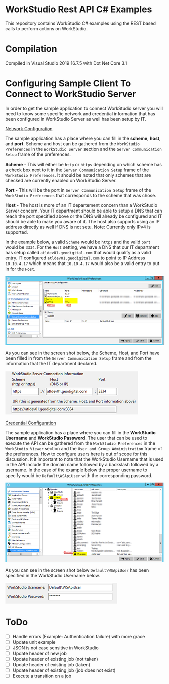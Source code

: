 # WorkStudio Rest API C# Examples

This repository contains WorkStudio C# examples using the REST based calls to perform actions on WorkStudio.


# Compilation

Compiled in Visual Studio 2019 16.7.5 with Dot Net Core 3.1


# Configuring Sample Client To Connect to WorkStudio Server

In order to get the sample application to connect WorkStudio server you will need to know some specific network and credential information that has been configured in WorkStudio Server as well has been setup by IT.

<u>Network Configuration</u>

The sample application has a place where you can fill in the **scheme**, **host**, and **port**.  Scheme and host can be gathered from the `WorkStudio Preferences` in the `WorkStudio Server` section and the `Server Communication Setup` frame of the preferences.

**Scheme** - This will either be `http` or `https` depending on which scheme has a check box next to it in the `Server Communication Setup` frame of the `WorkStudio Preferences`.  It should be noted that only schemes that are checked are currently enabled on WorkStudio Server.

**Port** - This will be the port in `Server Communication Setup` frame of the `WorkStudio Preferences` that corresponds to the scheme that was chose.

**Host** - The host is more of an IT departement concern than a WorkStudio Server concern.  Your IT department should be able to setup a DNS that can reach the port specified above or the DNS will already be configured and IT should be able to make you aware of it.  The host also supports using an IP address directly as well if DNS is not setu. Note: Currently only IPv4 is supported.

In the example below, a valid `Scheme` would be `https` and the valid `port` would be `3334`.  For the `Host` setting, we have a DNS that our IT department has setup called `atldev01.geodigital.com` that would qualify as a valid entry.  IT configured `atldev01.geodigital.com` to point to IP Address `10.10.4.17` which means that `10.10.4.17` would also be a valid entry to put in for the `Host`.

![](images/WSCommunicationSetup.png)

As you can see in the screen shot below, the Scheme, Host, and Port have been filled in from the `Server Communication Setup` frame and from the information that the IT department declared.

![](images/WorkStudioServerConnectionInformation.png)

<u>Credential Configuration</u>

The sample application has a place where you can fill in the **WorkStudio Username** and **WorkStudio Password**.  The user that can be used to execute the API can be gathered from the `WorkStudio Preferences` in the `WorkStudio Viewer` section and the `User and Group Administration` frame of the preferences.  How to configure users here is out of scope for this discussion.  It it important to note that the WorkStudio Username that is used in the API include the domain name followed by a backslash followed by a username.  In the case of the example below the proper username to specify would be `Default\WSApiUser` with the corresponding password.

![](images/UserAndGroupAdministration.png)

As you can see in the screen shot below `Default\WSApiUser` has been specified in the WorkStudio Username below.

![](images/Credentials.png)


# ToDo

- [ ] Handle errors (Example: Authentication failure) with more grace
- [ ] Update unit example
- [ ] JSON is not case sensitive in WorkStudio
- [ ] Update header of new job
- [ ] Update header of existing job (not taken)
- [ ] Update header of existing job (taken)
- [ ] Update header of existing job (job does not exist)
- [ ] Execute a transition on a job
